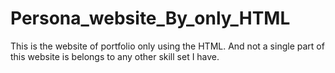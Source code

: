 # Persona_website_By_only_HTML
This is the website of portfolio only using the HTML. And not a single part of this website is belongs to any other skill set I have.
